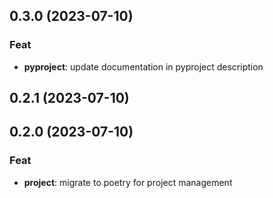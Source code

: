 ## 0.3.0 (2023-07-10)

### Feat

- **pyproject**: update documentation in pyproject description

## 0.2.1 (2023-07-10)

## 0.2.0 (2023-07-10)

### Feat

- **project**: migrate to poetry for project management
